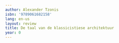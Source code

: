 ```yaml
---
author: Alexander Tzonis
isbn: '9789061682158'
lang: en-us
layout: review
title: De taal van de klassicistiese architektuur
year: 0
---
```


